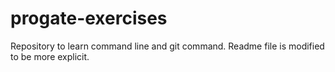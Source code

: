 # progate-exercises
Repository to learn command line and git command.
Readme file is modified to be more explicit.

